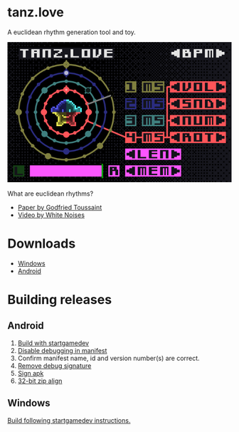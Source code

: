 # tanz.love

A euclidean rhythm generation tool and toy.

![Preview](https://github.com/F483/tanzlove/raw/master/preview.png "Preview")

What are euclidean rhythms?
 * [Paper by Godfried Toussaint](http://cgm.cs.mcgill.ca/~godfried/publications/banff.pdf)
 * [Video by White Noises](http://www.youtube.com/watch?v=OHS3lN6snrE)

# Downloads

 * [Windows](https://github.com/F483/tanzlove/raw/master/builds/tanz.love_1.0.3_android.apk)
 * [Android](https://github.com/F483/tanzlove/raw/master/builds/tanz.love_1.0.3_android.apk)


# Building releases

## Android

 1. [Build with startgamedev](https://qubodup.itch.io/startgamedev)
 2. [Disable debugging in manifest](https://developer.android.com/studio/publish/preparing.html)
 3. Confirm manifest name, id and version number(s) are correct.
 4. [Remove debug signature](https://stackoverflow.com/a/8992819/90351)
 5. [Sign apk](https://stackoverflow.com/questions/10930331/how-to-sign-an-already-compiled-apk)
 6. [32-bit zip align](https://stackoverflow.com/questions/22681907/you-uploaded-an-apk-that-is-not-zip-aligned-error)

## Windows

[Build following startgamedev instructions.](https://qubodup.itch.io/startgamedev)

